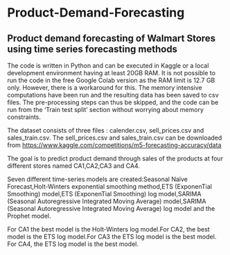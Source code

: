 # Product-Demand-Forecasting

## Product demand forecasting of Walmart Stores using time series forecasting methods 

The code is written in Python and can be executed in Kaggle or a local development environment having at least 20GB RAM. It is not possible to run the code in the free Google Colab version as the RAM limit is 12.7 GB only. However, there is a workaround for this. The memory intensive computations have been run and the resulting data has been saved to csv files. The pre-processing steps can thus be skipped, and the code can be run from the ‘Train test split’ section without worrying about memory constraints. 

The dataset consists of three files : calender.csv, sell_prices.csv and sales_train.csv. The sell_prices.csv and sales_train.csv can be downloaded from https://www.kaggle.com/competitions/m5-forecasting-accuracy/data 

The goal is to predict product demand through sales of the products at four different stores named CA1,CA2,CA3 and CA4. 

Seven different time-series models are created:Seasonal Naïve Forecast,Holt-Winters exponential smoothing method,ETS (ExponenTial Smoothing) model,ETS (ExponenTial Smoothing) log model,SARIMA (Seasonal Autoregressive Integrated Moving Average) model,SARIMA (Seasonal Autoregressive Integrated Moving Average) log model and the Prophet model.

For CA1 the best model is the Holt-Winters log model.For CA2, the best model is the ETS log model.For CA3 the ETS log model is the best model. For CA4, the ETS log model is the best model. 
